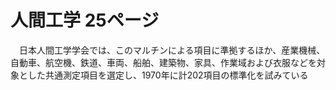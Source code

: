 # 人間工学 25ページ
　日本人間工学学会では、このマルチンによる項目に準拠するほか、産業機械、自動車、航空機、鉄道、車両、船舶、建築物、家具、作業域および衣服などを対象とした共通測定項目を選定し、1970年に計202項目の標準化を試みている
